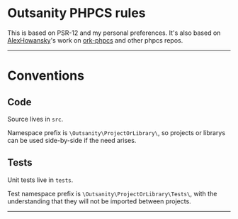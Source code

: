 # Outsanity PHPCS rules

This is based on PSR-12 and my personal preferences.  It's also based on
[AlexHowansky]'s work on [ork-phpcs] and other phpcs repos.

---

# Conventions

## Code

Source lives in `src`.

Namespace prefix is `\Outsanity\ProjectOrLibrary\`, so projects or librarys can
be used side-by-side if the need arises.

## Tests

Unit tests live in `tests`.

Test namespace prefix is `\Outsanity\ProjectOrLibrary\Tests\`, with the
understanding that they will not be imported between projects.

---

[AlexHowansky]: https://github.com/AlexHowansky
[ork-phpcs]: https://github.com/AlexHowansky/ork-phpcs
